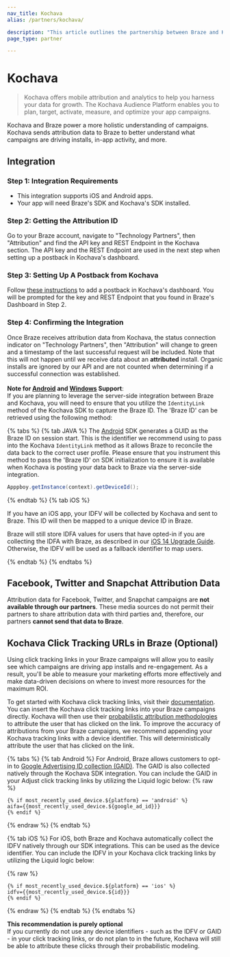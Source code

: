 ```yaml
---
nav_title: Kochava
alias: /partners/kochava/

description: "This article outlines the partnership between Braze and Kochava, which offers mobile attribution and analytics to help you harness your data for growth."
page_type: partner

---
```


# Kochava

> Kochava offers mobile attribution and analytics to help you harness your data for growth. The Kochava Audience Platform enables you to plan, target, activate, measure, and optimize your app campaigns.

Kochava and Braze power a more holistic understanding of campaigns. Kochava sends attribution data to Braze to better understand what campaigns are driving installs, in-app activity, and more.

## Integration

### Step 1: Integration Requirements

* This integration supports iOS and Android apps.
* Your app will need Braze's SDK and Kochava's SDK installed.

### Step 2: Getting the Attribution ID

Go to your Braze account, navigate to "Technology Partners", then "Attribution" and find the API key and REST Endpoint in the Kochava section. The API key and the REST Endpoint are used in the next step when setting up a postback in Kochava's dashboard.

### Step 3: Setting Up A Postback from Kochava

Follow [these instructions][18] to add a postback in Kochava's dashboard. You will be prompted for the key and REST Endpoint that you found in Braze's Dashboard in Step 2. 

### Step 4: Confirming the Integration

Once Braze receives attribution data from Kochava, the status connection indicator on "Technology Partners", then "Attribution" will change to green and a timestamp of the last successful request will be included. Note that this will not happen until we receive data about an __attributed__ install. Organic installs are ignored by our API and are not counted when determining if a successful connection was established.
<br><br>
__Note for [Android][29] and [Windows][30] Support__:<br>
If you are planning to leverage the server-side integration between Braze and Kochava, you will need to ensure that you utilize the `IdentityLink` method of the Kochava SDK to capture the Braze ID. The 'Braze ID' can be retrieved using the following method:

{% tabs %}
{% tab JAVA %}
The [Android](https://support.kochava.com/sdk-integration/sdk-kochavatracker-android/class-tracker?scrollto=marker_3) SDK generates a GUID as the Braze ID on session start. This is the identifier we recommend using to pass into the Kochava `IdentityLink` method as it allows Braze to reconcile the data back to the correct user profile. Please ensure that you instrument this method to pass the 'Braze ID' on SDK initialization to ensure it is available when Kochava is posting your data back to Braze via the server-side integration.

```java
Apppboy.getInstance(context).getDeviceId();
```
{% endtab %}
{% tab iOS %}

If you have an iOS app, your IDFV will be collected by Kochava and sent to Braze. This ID will then be mapped to a unique device ID in Braze.

Braze will still store IDFA values for users that have opted-in if you are collecting the IDFA with Braze, as described in our [iOS 14 Upgrade Guide]({{site.bnaseurl}}/developer_guide/platform_integration_guides/ios/ios_14/#idfa). Otherwise, the IDFV will be used as a fallback identifier to map users.

{% endtab %}
{% endtabs %}

## Facebook, Twitter and Snapchat Attribution Data

Attribution data for Facebook, Twitter, and Snapchat campaigns are __not available through our partners__. These media sources do not permit their partners to share attribution data with third parties and, therefore, our partners __cannot send that data to Braze__.

## Kochava Click Tracking URLs in Braze (Optional)

Using click tracking links in your Braze campaigns will allow you to easily see which campaigns are driving app installs and re-engagement. As a result, you'll be able to measure your marketing efforts more effectively and make data-driven decisions on where to invest more resources for the maximum ROI.

To get started with Kochava click tracking links, visit their [documentation](https://support.kochava.com/reference-information/attribution-overview/). You can insert the Kochava click tracking links into your Braze campaigns directly. Kochava will then use their [probabilistic attribution methodologies](https://www.kochava.com/getting-prepared-for-ios-14/) to attribute the user that has clicked on the link. To improve the accuracy of attributions from your Braze campaigns, we recommend appending your Kochava tracking links with a device identifier. This will deterministically attribute the user that has clicked on the link.

{% tabs %}
{% tab Android %}
For Android, Braze allows customers to opt-in to [Google Advertising ID collection (GAID)]({{site.baseurl}}/developer_guide/platform_integration_guides/android/initial_sdk_setup/optional_gaid_collection/#optional-google-advertising-id). The GAID is also collected natively through the Kochava SDK integration. You can include the GAID in your Adjust click tracking links by utilizing the Liquid logic below:
{% raw %}
```
{% if most_recently_used_device.${platform} == 'android' %}
aifa={{most_recently_used_device.${google_ad_id}}}
{% endif %}
```
{% endraw %}
{% endtab %}

{% tab iOS %}
For iOS, both Braze and Kochava automatically collect the IDFV natively through our SDK integrations. This can be used as the device identifier. You can include the IDFV in your Kochava click tracking links by utilizing the Liquid logic below:

{% raw %}
```
{% if most_recently_used_device.${platform} == 'ios' %}
idfv={{most_recently_used_device.${id}}}
{% endif %}
```
{% endraw %}
{% endtab %}
{% endtabs %}

__This recommendation is purely optional__<br>
If you currently do not use any device identifiers - such as the IDFV or GAID - in your click tracking links, or do not plan to in the future, Kochava will still be able to attribute these clicks through their probabilistic modeling.

[5]: #api-restrictions
[13]: {{site.baseurl}}/developer_guide/platform_integration_guides/ios/initial_sdk_setup/#optional-idfa-collection
[15]: https://docs.adjust.com/en/callbacks/ "Adjust Callbacks"
[16]: https://support.appsflyer.com/hc/en-us/articles/115001603343-AppsFlyer-Appboy-Integration "AppsFlyer Push API"
[17]: http://support.apsalar.com/customer/portal/articles/1503188-creating-and-managing-postbacks "Singular Postbacks"
[18]: https://support.kochava.com/campaign-management/create-a-kochava-certified-postback "Kochava Postbacks"
[19]: http://support.mobileapptracking.com/entries/22560357-Setting-Up-Postback-URLs "Tune Postbacks"
[20]: https://github.com/adjust/ios_sdk#9-implement-the-attribution-callback "Adjust SDK-to-SDK Integrations on iOS"
[21]: https://github.com/adjust/android_sdk#16-set-listener-for-attribution-changes "Adjust SDK-to-SDK Integrations on Android"
[22]: https://dev.branch.io/recipes/analytics_appboy/ "Branch Webhooks"
[29]: https://support.kochava.com/sdk-integration/sdk-kochavatracker-android/class-tracker?scrollto=marker_3
[30]: https://support.kochava.com/sdk-integration/windows-and-xbox-one-sdk-integration?scrollto=marker_8
